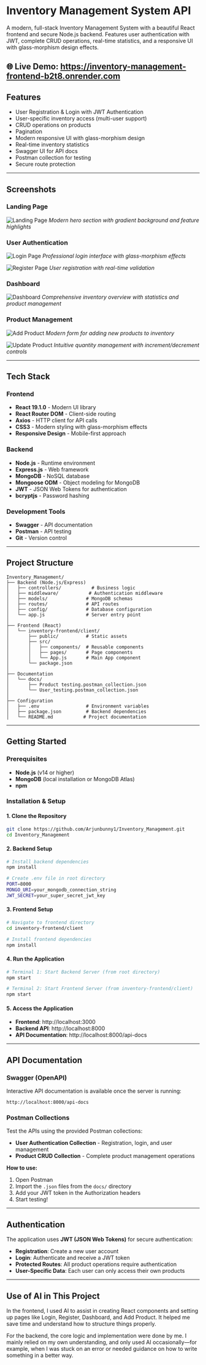 #  Inventory Management System API

A modern, full-stack Inventory Management System with a beautiful React frontend and secure Node.js backend. Features user authentication with JWT, complete CRUD operations, real-time statistics, and a responsive UI with glass-morphism design effects.


**🌐 Live Demo:** https://inventory-management-frontend-b2t8.onrender.com
---

##  Features

- User Registration & Login with JWT Authentication
- User-specific inventory access (multi-user support)
- CRUD operations on products
- Pagination 
- Modern responsive UI with glass-morphism design
- Real-time inventory statistics
- Swagger UI for API docs
- Postman collection for testing
- Secure route protection

---

## Screenshots

### Landing Page
![Landing Page](public/images/Screenshot%202025-07-25%20172856.png)
*Modern hero section with gradient background and feature highlights*

### User Authentication
![Login Page](public/images/Screenshot%202025-07-25%20172909.png)
*Professional login interface with glass-morphism effects*

![Register Page](public/images/Screenshot%202025-07-25%20172923.png)
*User registration with real-time validation*

### Dashboard
![Dashboard](public/images/Screenshot%202025-07-25%20172952.png)
*Comprehensive inventory overview with statistics and product management*

### Product Management
![Add Product](public/images/Screenshot%202025-07-25%20173007.png)
*Modern form for adding new products to inventory*

![Update Product](public/images/Screenshot%202025-07-25%20173028.png)
*Intuitive quantity management with increment/decrement controls*

---

## Tech Stack

### Frontend
- **React 19.1.0** - Modern UI library
- **React Router DOM** - Client-side routing
- **Axios** - HTTP client for API calls
- **CSS3** - Modern styling with glass-morphism effects
- **Responsive Design** - Mobile-first approach

### Backend
- **Node.js** - Runtime environment
- **Express.js** - Web framework
- **MongoDB** - NoSQL database
- **Mongoose ODM** - Object modeling for MongoDB
- **JWT** - JSON Web Tokens for authentication
- **bcryptjs** - Password hashing

### Development Tools
- **Swagger** - API documentation
- **Postman** - API testing
- **Git** - Version control

---

## Project Structure

```
Inventory_Management/
├── Backend (Node.js/Express)
│   ├── controllers/           # Business logic
│   ├── middleware/           # Authentication middleware
│   ├── models/              # MongoDB schemas
│   ├── routes/              # API routes
│   ├── config/              # Database configuration
│   └── app.js               # Server entry point
│
├── Frontend (React)
│   └── inventory-frontend/client/
│       ├── public/          # Static assets
│       ├── src/
│       │   ├── components/  # Reusable components
│       │   ├── pages/       # Page components
│       │   └── App.js       # Main App component
│       └── package.json
│
├── Documentation
│   └── docs/
│       ├── Product testing.postman_collection.json
│       └── User_testing.postman_collection.json
│
├── Configuration
│   ├── .env                 # Environment variables
│   ├── package.json         # Backend dependencies
│   └── README.md           # Project documentation
```


---

## Getting Started

### Prerequisites
- **Node.js** (v14 or higher)
- **MongoDB** (local installation or MongoDB Atlas)
- **npm** 

### Installation & Setup

#### 1️. Clone the Repository
```bash
git clone https://github.com/Arjunbunny1/Inventory_Management.git
cd Inventory_Management
```

#### 2️. Backend Setup
```bash
# Install backend dependencies
npm install

# Create .env file in root directory
PORT=8000
MONGO_URI=your_mongodb_connection_string
JWT_SECRET=your_super_secret_jwt_key
```

#### 3️. Frontend Setup
```bash
# Navigate to frontend directory
cd inventory-frontend/client

# Install frontend dependencies
npm install
```

#### 4️. Run the Application
```bash
# Terminal 1: Start Backend Server (from root directory)
npm start

# Terminal 2: Start Frontend Server (from inventory-frontend/client)
npm start
```

#### 5️. Access the Application
- **Frontend**: http://localhost:3000
- **Backend API**: http://localhost:8000
- **API Documentation**: http://localhost:8000/api-docs

---

##  API Documentation

### Swagger (OpenAPI)
Interactive API documentation is available once the server is running:
```
http://localhost:8000/api-docs
```

### Postman Collections
Test the APIs using the provided Postman collections:

- **User Authentication Collection** - Registration, login, and user management
- **Product CRUD Collection** - Complete product management operations

**How to use:**
1. Open Postman
2. Import the `.json` files from the `docs/` directory
3. Add your JWT token in the Authorization headers
4. Start testing!

---

## Authentication

The application uses **JWT (JSON Web Tokens)** for secure authentication:

- **Registration**: Create a new user account
- **Login**: Authenticate and receive a JWT token
- **Protected Routes**: All product operations require authentication
- **User-Specific Data**: Each user can only access their own products

---


## Use of AI in This Project

In the frontend, I used AI to assist in creating React components and setting up pages like Login, Register, Dashboard, and Add Product. It helped me save time and understand how to structure things properly.

For the backend, the core logic and implementation were done by me. I mainly relied on my own understanding, and only used AI occasionally—for example, when I was stuck on an error or needed guidance on how to write something in a better way.



